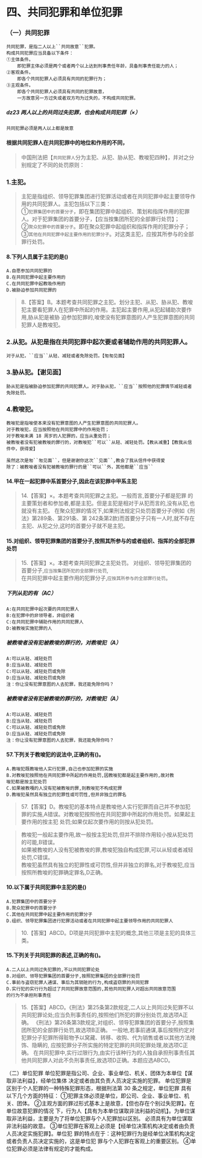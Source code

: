 # 四、共同犯罪和单位犯罪
### （一）共同犯罪

    共同犯罪，是指二人以上``共同故意``犯罪。
    构成共同犯罪应当具备以下条件：
    ①主体条件。
        即犯罪主体必须是两个或者两个以上达到刑事责任年龄，具备刑事责任能力的人；
    ②客观条件。
        即各个共同犯罪人必须具有共同的犯罪行为；
    ③主观条件。
        即各个共同犯罪人必须具有共同的犯罪故意，
        一方故意另一方过失或者双方均为过失的，不构成共同犯罪。

##### dz23 两人以上的共同过失犯罪，也会构成共同犯罪（×）
    共同犯罪必须是两人以上都是故意



#### 根据共同犯罪人在共同犯罪中的地位和作用的不同，
>   中国刑法把【``共同犯罪人``分为主犯、从犯、胁从犯、教唆犯四种】，并对之分别规定了不同的处罚原则：
### 1.主犯。
>   主犯是指组织、领导犯罪集团进行犯罪活动或者在共同犯罪中起主要领导作用的共同犯罪人。主犯包括以下三类：      
    ①`犯罪集团中的首要分子`，即在集团犯罪中起组织、策划和指挥作用的犯罪人。对于犯罪集团的首要分子，【应当按集团所犯的全部罪行处罚】；     
    ②`聚众犯罪中的首要分子`。即在聚众犯罪中起组织和指挥作用的犯罪分子；    
    ③`其他在共同犯罪中起主要作用的犯罪分子`。对这类主犯，应按其所参与的全部罪行处罚。   

#### 8.下列人员属于主犯的是()
    A.自愿参加共同犯罪的
    B.在共同犯罪中起主要作用的
    C.在共同犯罪中起教吸作用的
    D.被胁迫参加共同犯罪的

>   8.【答案】B。本题考查共同犯罪之主犯。划分主犯、从犯、胁从犯、教唆
    犯主要看犯罪人在犯罪中所起的作用。主犯起主要作用,从犯起辅助次要作用,胁从犯是被胁
    迫参加犯罪的,唆使没有犯罪意图的人产生犯罪意图的共同犯罪人是教唆犯。
    
### 2.从犯。从犯是指在共同犯罪中起次要或者辅助作用的共同犯罪人。
    对于从犯，``应当``从轻、减轻或者免除处罚。【匆匆见面】
    
### 3.胁从犯。【谢见面】
    胁从犯是指被胁迫参加犯罪的共同犯罪人。对于胁从犯，``应当``按照他的犯罪情节减轻或者免除处罚。
    
### 4.教唆犯。
    教唆犯是指唆使本来没有犯罪意图的人产生犯罪意图的共同犯罪人。
    对于教唆犯，应当按照他在共同犯罪中的作用处罚；
    对于教唆未满 18 周岁的人犯罪的，应当从重处罚；
    被教唆者没有犯被教唆的罪行的，对教唆犯``可以``从轻、减轻处罚。【教从减重】【教我从信件中，获得爱】

    虽然这次是匆``匆见面``，但是谢谢你这次``见面``,教会了我从信件中获得爱
    除了：被教唆者没有犯被教唆的罪行的是``可以``外，其他都是``应当``

#### 14.甲在一起犯罪中系首要分子,因此在该犯罪中甲系主犯
>   14.【答案】×。本题考查共同犯罪之主犯。一般而言,首要分子都是犯罪
    的主要策划者和参加者,都是主犯。但是主犯是相对于从犯而言的,没有从犯,也就没有主犯。
    在聚众犯罪的情况下,如果刑法规定只处罚首要分子(例如《刑法》第289条、第291条、第
    242条第2款)而首要分子只有一人时,就不存在主犯、从犯之分,这时的首要分子就不是主犯。     

#### 15.对组织、领导犯罪集团的首要分子,按照其所参与的或者组织、指挥的全部犯罪处罚
>   15.【答案】×。本题考查共同犯罪之主犯处罚。
对组织、领导犯罪集团的首要分子,`应当按集团所犯的全部罪行处罚`,    
在共同犯罪中起主要作用的犯罪分子,`应按其所参与的全部罪行处罚`。    

##### 下列从犯的有（AC）
    A:在共同犯罪中起次要的共同犯罪人
    B:在犯罪中的非领导者，非组织者
    C:在共同犯罪中辅助作用的共同犯罪人
    D:被教唆实施犯罪的人

##### 被教唆者没有犯被教唆的罪行的，对教唆犯（A）
    A:可以从轻、减轻处罚
    B:应当从轻、减轻处罚
    C:可以从轻、减轻处罚或免除
    D:应当从轻、减轻处罚或免除
    注：你让没有犯罪意图的人去犯罪，我还能免除你吗？
    

##### 被教唆者没有犯被教唆的罪行的，对教唆犯（A）
    A:可以从轻、减轻处罚
    B:应当从轻、减轻处罚
    C:可以从轻、减轻处罚或免除
    D:应当从轻、减轻处罚或免除
    注：你让没有犯罪意图的人去犯罪，我还能免除你吗？

#### 57.下列关于教唆犯的说法中,正确的有()。
    A.教唆犯既教唆他人实行犯罪,自己也参加犯罪的实施
    B.对教唆犯按照他在共同犯罪中所起的作用处罚,因教唆犯都是起主要作用的,故对教
    唆犯都是按主犯处罚
    C.如果被教嘎的人没有犯被教唆的罪,则教唆犯不构成犯罪
    D.教唆犯虽然具有独立的犯罪性或可罚性,但并非独立的罪名
>   57.【答案】D。教唆犯的基本特点是教唆他人实行犯罪而自己并不参加犯
    罪的实施,A错误。对教唆犯按照他在共同犯罪中所起的作用处罚。如果起主要作用的按主犯
    处罚;如果仅起次要作用的则按从犯处罚。
    
>   教唆犯一般起主要作用,故一般按主犯处罚,但并不排除作用较小按从犯处罚的可能,B错误。   
如果被教唆的人没有犯被教唆的罪,教唆犯独自构成犯罪,可以从轻或者减轻处罚,C错误。   
教唆犯虽然具有独立的犯罪性或可罚性,但并非独立的罪名,对于教唆犯,应当按照所教唆的犯罪确定罪名,D正确。   


#### 10.以下属于共同犯罪中主犯的是()
    A.犯罪集团中的首要分子
    B.聚众犯罪中的首要分子
    C.其他在共同犯罪中起主要作用的犯罪分子
    D.组织、领导犯罪集团进行犯罪活动或者在共同犯罪中起主要领导作用的共同犯罪人
>   10.【答案】ABCD。D项是共同犯罪中主犯的概念,其他三项是主犯的具体三类。


#### 15.下列关于共同犯罪的表述,正确的有()。
    A.二人以上共同过失犯罪的,不以共同犯罪论处
    B.对组织、领导犯罪集团的首要分子,按照犯罪集团的全部罪行处罚
    C.事前与盗窃犯罪人通谋、事后为其销赃的行为,构成盗窃罪的共同犯罪
    D.实行犯的实行行为超过了共同犯罪故意范围的,其他共同犯罪人对超出共同故意范围
    的行为不承担刑事责任
>   15.【答案】ABCD。《刑法》第25条第2款规定,二人以上共同过失犯罪不以共同犯罪论处;应当负刑事责任的,按照他们所犯的罪分别处罚,故选项A正确。
《刑法》第26条第3款规定,对组织、领导犯罪集团的首要分子,按照集团所犯的全部罪行处罚,故选项B正确。
一般地,若事前通谋,事后按照约定对犯罪分子犯罪所得赃物予以窝藏、转移、收购、代为销售或者以其他方法掩饰、隐瞒的,
应按犯罪分子所实施的特定犯罪的共同犯罪处理,故选项C正确。
在共同犯罪中,实行过限行为,由实行该种行为的人独自承担刑事责任其他共同犯罪人对此不负刑事责任,故选项D正确。本题应选ABCD。
    

（二）单位犯罪
单位犯罪是指公司、企业、事业单位、机关、团体为本单位【谋取非法利益】，经单位集体
决定或者由其负责人员决定实施的犯罪。
单位犯罪是区别于个人犯罪的一种特殊犯罪形态，根据刑法第 30 条之规定，单位犯罪
具有以下几个方面的特征：
    ①犯罪主体必须是单位，即公司、企业、事业单位、机关、团体。
    ②主观方面的罪过形式基本上是故意，【但也存在个别过失犯罪】。在单位故意犯罪的情况
    下，行为人【具有为本单位谋取非法利益的动机】。为单位谋取非法利益，主要是为了将单位犯罪与个人犯罪加以区别。
    必须具有为单位谋取非法利益的故意。
    ③单位犯罪在客观上必须是【经单位决策机构决定或者由负责人员决定实施犯罪】。单位犯
    罪的特点在于：这种犯罪行为是经单位决策机构决定或者负责人员决定实施的，这是单位犯
    罪与个人犯罪在客观上的重要区别。
    ④单位犯罪必须是法律有规定的才能构成。
